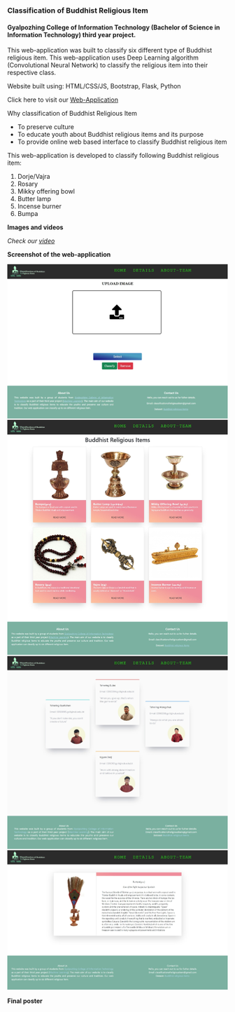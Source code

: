 ### Classification of Buddhist Religious Item

#### Gyalpozhing College of Information Technology (Bachelor of Science in Information Technology) third year project.

This web-application was built to classify six different type of Buddhist religious item. This web-application uses Deep Learning algorithm (Convolutional Neural Network) to classify the religious item into their respective class. 

Website built using: HTML/CSS/JS, Bootstrap, Flask, Python

Click here to visit our [Web-Application](https://classificationofreligiousitem.herokuapp.com/)

Why classification of Buddhist Religious Item
- 	To preserve culture
- 	To educate youth about Buddhist religious items and its purpose
- 	To provide online web based interface to classify Buddhist religious item

This web-application is developed to classify following Buddhist religious item:
1.	Dorje/Vajra
2.	Rosary
3.	Mikky offering bowl
4.	Butter lamp
5.	Incense burner
6.	Bumpa


**Images and videos**

*Check our [video](https://www.youtube.com/watch?v=PiHoW80ljVI)*

**Screenshot of the web-application**

<img src='https://github.com/Classification-group09/classsification-of-Buddhist-Religious-Item/blob/master/screenshots/1.jpeg'>

<img src='https://github.com/Classification-group09/classsification-of-Buddhist-Religious-Item/blob/master/screenshots/2.jpeg'>

<img src='https://github.com/Classification-group09/classsification-of-Buddhist-Religious-Item/blob/master/screenshots/3.jpeg'>

<img src='https://github.com/Classification-group09/classsification-of-Buddhist-Religious-Item/blob/master/screenshots/4.jpeg'>

**Final poster**

